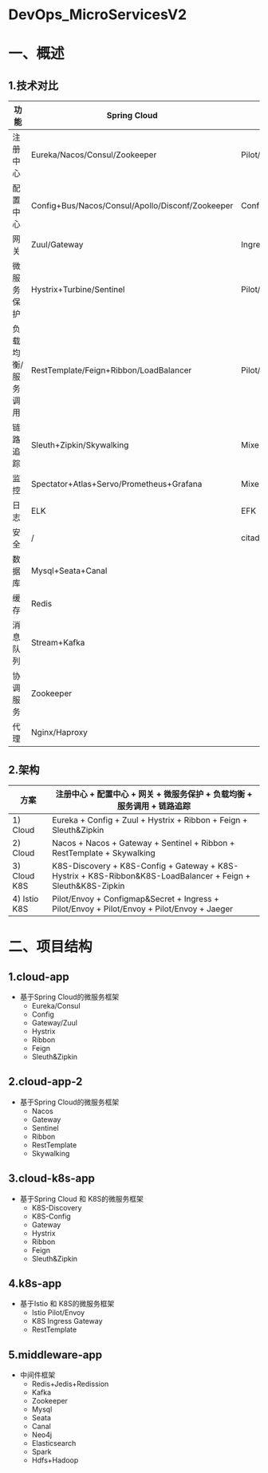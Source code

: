 # DevOps_MicroServicesV2

# 一、概述
## 1.技术对比
| 功能 | Spring Cloud | Kubernetes |
| ------ | ------ | ------ |
| 注册中心 | Eureka/Nacos/Consul/Zookeeper | Pilot/Envoy+CoreDNS |
| 配置中心 | Config+Bus/Nacos/Consul/Apollo/Disconf/Zookeeper | Configmap/Secret |
| 网关 | Zuul/Gateway | Ingress |
| 微服务保护 | Hystrix+Turbine/Sentinel | Pilot/Envoy |
| 负载均衡/服务调用 | RestTemplate/Feign+Ribbon/LoadBalancer | Pilot/Envoy |
| 链路追踪 | Sleuth+Zipkin/Skywalking | Mixer+Adapter+Jaeger/Pinpoint/Skywalking/Zipkin |
| 监控 | Spectator+Atlas+Servo/Prometheus+Grafana | Mixer+Adapter+Prometheus+Grafana |
| 日志 | ELK | EFK |
| 安全 | / | citadel |
| 数据库 | Mysql+Seata+Canal |
| 缓存 | Redis |
| 消息队列 | Stream+Kafka |
| 协调服务 | Zookeeper |
| 代理 | Nginx/Haproxy |

## 2.架构
| 方案 | 注册中心 + 配置中心 + 网关 + 微服务保护 + 负载均衡 + 服务调用 + 链路追踪 |
| ------ | ------ |
| 1) Cloud | Eureka + Config + Zuul + Hystrix + Ribbon + Feign + Sleuth&Zipkin |
| 2) Cloud | Nacos + Nacos + Gateway + Sentinel + Ribbon + RestTemplate + Skywalking |
| 3) Cloud K8S | K8S-Discovery + K8S-Config + Gateway + K8S-Hystrix + K8S-Ribbon&K8S-LoadBalancer + Feign + Sleuth&K8S-Zipkin |
| 4) Istio K8S | Pilot/Envoy + Configmap&Secret + Ingress + Pilot/Envoy + Pilot/Envoy + Pilot/Envoy + Jaeger |

# 二、项目结构
## 1.cloud-app
- 基于Spring Cloud的微服务框架
  - Eureka/Consul
  - Config
  - Gateway/Zuul
  - Hystrix
  - Ribbon
  - Feign
  - Sleuth&Zipkin

## 2.cloud-app-2
- 基于Spring Cloud的微服务框架
  - Nacos
  - Gateway
  - Sentinel
  - Ribbon
  - RestTemplate
  - Skywalking

## 3.cloud-k8s-app
- 基于Spring Cloud 和 K8S的微服务框架
  - K8S-Discovery
  - K8S-Config
  - Gateway
  - Hystrix
  - Ribbon
  - Feign
  - Sleuth&Zipkin

## 4.k8s-app
- 基于Istio 和 K8S的微服务框架
  - Istio Pilot/Envoy
  - K8S Ingress Gateway
  - RestTemplate

## 5.middleware-app
- 中间件框架
  - Redis+Jedis+Redission
  - Kafka
  - Zookeeper
  - Mysql
  - Seata
  - Canal
  - Neo4j
  - Elasticsearch
  - Spark
  - Hdfs+Hadoop
